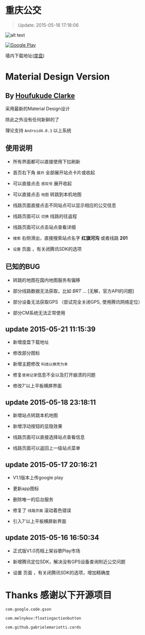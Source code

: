 # 重庆公交

>Update: 2015-05-16 17:18:06

![alt text](https://s2.loli.net/2022/01/28/xTzkg4vIb1qlA9X.png)

[![Google Play](https://s2.loli.net/2022/01/28/BgTHZGDpwiVd7b4.png "Google Play")](https://play.google.com/store/apps/details?hl=zh&id=com.houfukude.cqbus)

墙内下载地址([度盘](http://pan.baidu.com/s/1gdxUtjl))

# Material Design Version

## By [Houfukude Clarke](https://plus.google.com/+HoufukudeClarke)

采用最新的Material Design设计

除此之外没有任何新鲜的了

理论支持 `Android4.0.3` 以上系统

## 使用说明

*   所有界面都可以直接使用下拉刷新
    
*   首页右下角 `展开` 全部展开站点卡片或收起
    
*   可以直接点击 `感叹号` 展开收起
    
*   可以直接点击 `地图` 转跳到本机地图
    
*   线路页面直接点击不同站点可以显示相应的公交信息
    
*   线路页面可以 `切换` 线路的往返程
    
*   线路页面可以点击站点查看详细
    
*   `搜索` 右侧滑出，直接搜索站点名字 **红旗河沟** 或者线路 **201**
    
*   `设置` 页面 ，有关闭腾讯SDK的选项
    

## 已知的BUG

*   转跳的地图在国内地图服务有偏移
    
*   部分线路数据无法获取，比如 _BRT_ ... \[无解，官方API的问题\]
    
*   部分设备无法获取GPS （尝试完全关闭GPS, 使用腾讯网络定位）
    
*   部分CM系统无法正常使用
    

## update 2015-05-21 11:15:39

*   新增度盘下载地址
    
*   修改部分图标
    
*   新增主题修改 `科技以换壳为本`
    
*   修复`使用记录`信息不全以及打开崩溃的问题
    
*   修改7'以上平板横屏界面
    

## update 2015-05-18 23:18:11

*   新增站点转跳本机地图
    
*   新增浮动按钮的显隐效果
    
*   线路页面可以直接选择站点查看信息
    
*   线路页面可以返回上一级站点菜单
    

## update 2015-05-17 20:16:21

*   V1.1版本上传google play
    
*   更新app图标
    
*   删除唯一的后台服务
    
*   修复了 `线路页面` 滚动着色错误
    
*   引入7'以上平板横屏新界面
    

## update 2015-05-16 16:50:34

*   正式版V1.0亮相上架谷歌Play市场
    
*   新增腾讯定位SDK，解决没有GPS设备查询附近公交问题
    
*   设置 页面 ，有关闭腾讯SDK的选项，增加精确度
    

# Thanks 感谢以下开源项目

    com.google.code.gson
    
    com.melnykov:floatingactionbutton
    
    com.github.gabrielemariotti.cards